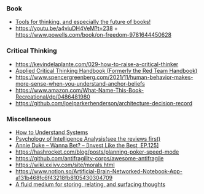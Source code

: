 ### Book

- [Tools for thinking, and especially the future of books!](https://twitter.com/Meaningness/status/1210309788141117440)
- https://youtu.be/a4viuDH4VeM?t=238 + https://www.powells.com/book/on-freedom-9781644450628

### Critical Thinking

- https://kevindelaplante.com/029-how-to-raise-a-critical-thinker
- [Applied Critical Thinking Handbook (Formerly the Red Team Handbook)](https://www.hsdl.org/?abstract&did=802233)
- https://www.spencergreenberg.com/2021/11/human-behavior-makes-more-sense-when-you-understand-anchor-beliefs
- https://www.amazon.com/What-Name-This-Book-Recreational/dp/0486481980
- https://github.com/joelparkerhenderson/architecture-decision-record

### Miscellaneous

- [How to Understand Systems](https://news.ycombinator.com/item?id=19832048)
- [Psychology of Intelligence Analysis(see the reviews first)](https://www.amazon.com/Psychology-Intelligence-Analysis-Richards-Heuer/dp/B0016OST3O)
- [Annie Duke – Wanna Bet? – [Invest Like the Best, EP.125]](http://investorfieldguide.com/annie)
- https://hashrocket.com/blog/posts/planning-poker-speed-mode
- https://github.com/antifragility-corps/awesome-antifragile
- https://wiki.xxiivv.com/site/morals.html
- https://www.notion.so/Artificial-Brain-Networked-Notebook-App-a131b468fc6f43218fb8105430304709
- [A fluid medium for storing, relating, and surfacing thoughts](https://github.com/paulbricman/conceptarium)
